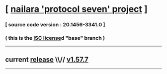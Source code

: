 
# [ [nailara 'protocol seven' project](http://src.nailara.net/) ]

### [ source code version : 20.1456-3341.0 ]

### ( this is the [ISC license](license)d "base" branch )
---
## current [release](https://github.com/anotherlink/nailara/releases) \\\\// [v1.57.7](https://github.com/anotherlink/nailara/releases/tag/v1.57.7)
---
